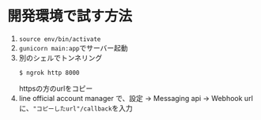 # 開発環境で試す方法
1. `source env/bin/activate`
1. `gunicorn main:app`でサーバー起動
1. 別のシェルでトンネリング
    ```shell
    $ ngrok http 8000
    ```
    httpsの方のurlをコピー
1. line official account manager で、設定 -> Messaging api -> Webhook url に、`"コピーしたurl"/callback`を入力


